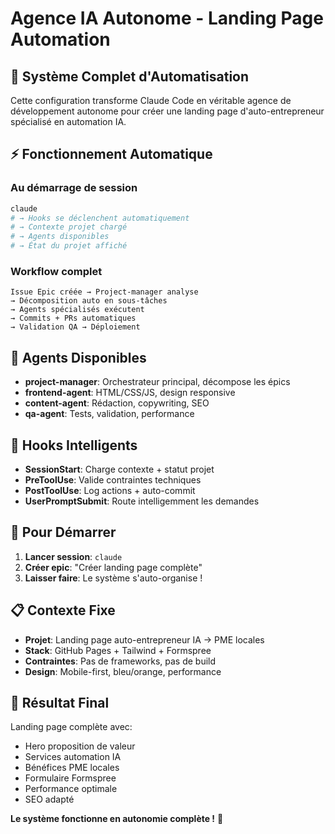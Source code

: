# Agence IA Autonome - Landing Page Automation

## 🎯 Système Complet d'Automatisation

Cette configuration transforme Claude Code en véritable agence de développement autonome pour créer une landing page d'auto-entrepreneur spécialisé en automation IA.

## ⚡ Fonctionnement Automatique

### Au démarrage de session
```bash
claude
# → Hooks se déclenchent automatiquement
# → Contexte projet chargé
# → Agents disponibles
# → État du projet affiché
```

### Workflow complet
```
Issue Epic créée → Project-manager analyse 
→ Décomposition auto en sous-tâches
→ Agents spécialisés exécutent
→ Commits + PRs automatiques  
→ Validation QA → Déploiement
```

## 🤖 Agents Disponibles

- **project-manager**: Orchestrateur principal, décompose les épics
- **frontend-agent**: HTML/CSS/JS, design responsive
- **content-agent**: Rédaction, copywriting, SEO  
- **qa-agent**: Tests, validation, performance

## 🎣 Hooks Intelligents

- **SessionStart**: Charge contexte + statut projet
- **PreToolUse**: Valide contraintes techniques
- **PostToolUse**: Log actions + auto-commit
- **UserPromptSubmit**: Route intelligemment les demandes

## 🚀 Pour Démarrer

1. **Lancer session**: `claude`
2. **Créer epic**: "Créer landing page complète"
3. **Laisser faire**: Le système s'auto-organise !

## 📋 Contexte Fixe

- **Projet**: Landing page auto-entrepreneur IA → PME locales
- **Stack**: GitHub Pages + Tailwind + Formspree
- **Contraintes**: Pas de frameworks, pas de build
- **Design**: Mobile-first, bleu/orange, performance

## 🎨 Résultat Final

Landing page complète avec:
- Hero proposition de valeur
- Services automation IA
- Bénéfices PME locales  
- Formulaire Formspree
- Performance optimale
- SEO adapté

**Le système fonctionne en autonomie complète !** 🎉